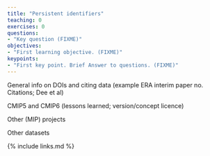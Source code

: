 ```yaml
---
title: "Persistent identifiers"
teaching: 0
exercises: 0
questions:
- "Key question (FIXME)"
objectives:
- "First learning objective. (FIXME)"
keypoints:
- "First key point. Brief Answer to questions. (FIXME)"
---
```



General info on DOIs and citing data (example ERA interim paper no. Citations; Dee et al)

CMIP5 and CMIP6 (lessons learned; version/concept licence)

Other (MIP) projects

Other datasets

{% include links.md %}
